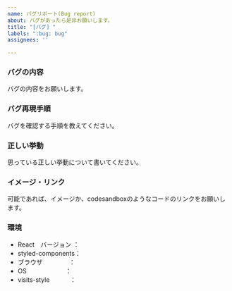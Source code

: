 ```yaml
---
name: バグリポート(Bug report)
about: バグがあったら是非お願いします。
title: "[バグ] "
labels: ":bug: bug"
assignees: ''

---
```


### バグの内容
バグの内容をお願いします。

### バグ再現手順
バグを確認する手順を教えてください。

### 正しい挙動
思っている正しい挙動について書いてください。

### イメージ・リンク
可能であれば、イメージか、codesandboxのようなコードのリンクをお願いします。

### 環境

- React　バージョン   ： 
- styled-components： 
- ブラウザ　　　　     ： 
- OS　　　　　　      ：
- visits-style　　    　：
